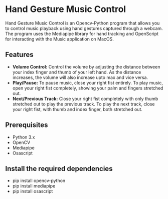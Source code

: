 # Hand Gesture Music Control

Hand Gesture Music Control is an Opencv-Python program that allows you to control music playback using hand gestures captured through a webcam. The program uses the Mediapipe library for hand tracking and OpenScript for interacting with the Music application on MacOS.

## Features

- **Volume Control:** Control the volume by adjusting the distance between your index finger and thumb of your left hand. As the distance increases, the volume will also increase upto max and vice versa. 
- **Play/Pause:** To pause music, close your right fist entirely. To play music, open your right fist completely, showing your palm and fingers stretched out.
- **Next/Previous Track:** Close your right fist completely with only thumb stretched out to play the previous track. To play the next track, close your right fist, with thumb and index finger, both stretched out.
  
## Prerequisites

- Python 3.x
- OpenCV
- Mediapipe
- Osascript

## Install the required dependencies

- pip install opencv-python
- pip install mediapipe
- pip install osascript
